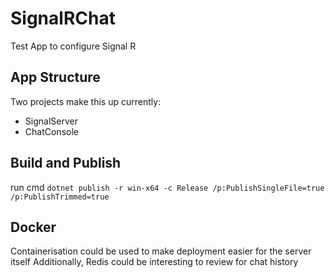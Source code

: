 # SignalRChat
Test App to configure Signal R

## App Structure
Two projects make this up currently:

- SignalServer
- ChatConsole

## Build and Publish
run cmd `dotnet publish -r win-x64 -c Release /p:PublishSingleFile=true /p:PublishTrimmed=true`

## Docker
Containerisation could be used to make deployment easier for the server itself
Additionally, Redis could be interesting to review for chat history